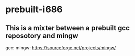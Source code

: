 # prebuilt-i686
 
## This is a mixter between a prebuilt gcc reposotory and mingw
gcc:
mingw: https://sourceforge.net/projects/mingw/

